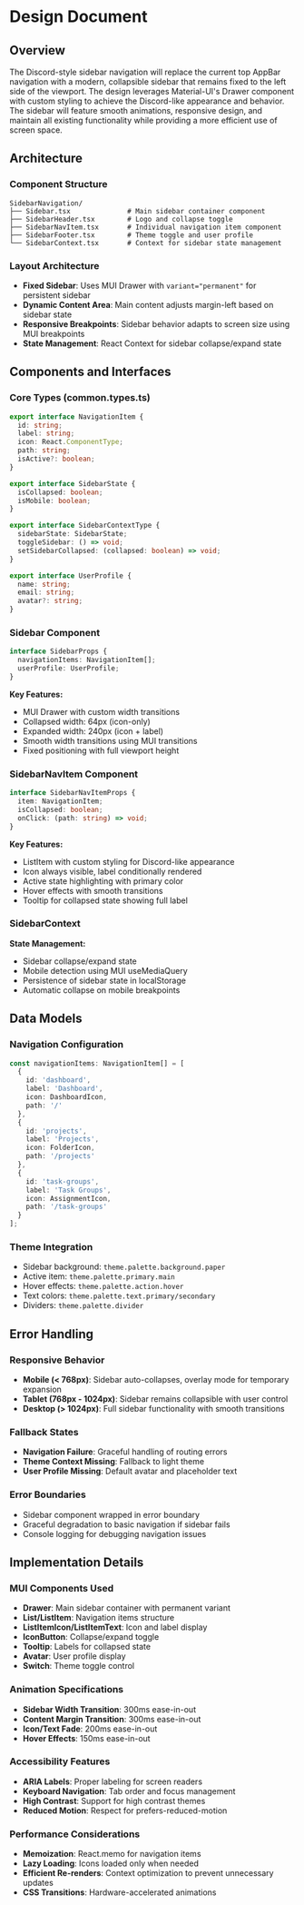 # Design Document

## Overview

The Discord-style sidebar navigation will replace the current top AppBar navigation with a modern, collapsible sidebar that remains fixed to the left side of the viewport. The design leverages Material-UI's Drawer component with custom styling to achieve the Discord-like appearance and behavior. The sidebar will feature smooth animations, responsive design, and maintain all existing functionality while providing a more efficient use of screen space.

## Architecture

### Component Structure
```
SidebarNavigation/
├── Sidebar.tsx              # Main sidebar container component
├── SidebarHeader.tsx        # Logo and collapse toggle
├── SidebarNavItem.tsx       # Individual navigation item component
├── SidebarFooter.tsx        # Theme toggle and user profile
└── SidebarContext.tsx       # Context for sidebar state management
```

### Layout Architecture
- **Fixed Sidebar**: Uses MUI Drawer with `variant="permanent"` for persistent sidebar
- **Dynamic Content Area**: Main content adjusts margin-left based on sidebar state
- **Responsive Breakpoints**: Sidebar behavior adapts to screen size using MUI breakpoints
- **State Management**: React Context for sidebar collapse/expand state

## Components and Interfaces

### Core Types (common.types.ts)
```typescript
export interface NavigationItem {
  id: string;
  label: string;
  icon: React.ComponentType;
  path: string;
  isActive?: boolean;
}

export interface SidebarState {
  isCollapsed: boolean;
  isMobile: boolean;
}

export interface SidebarContextType {
  sidebarState: SidebarState;
  toggleSidebar: () => void;
  setSidebarCollapsed: (collapsed: boolean) => void;
}

export interface UserProfile {
  name: string;
  email: string;
  avatar?: string;
}
```

### Sidebar Component
```typescript
interface SidebarProps {
  navigationItems: NavigationItem[];
  userProfile: UserProfile;
}
```

**Key Features:**
- MUI Drawer with custom width transitions
- Collapsed width: 64px (icon-only)
- Expanded width: 240px (icon + label)
- Smooth width transitions using MUI transitions
- Fixed positioning with full viewport height

### SidebarNavItem Component
```typescript
interface SidebarNavItemProps {
  item: NavigationItem;
  isCollapsed: boolean;
  onClick: (path: string) => void;
}
```

**Key Features:**
- ListItem with custom styling for Discord-like appearance
- Icon always visible, label conditionally rendered
- Active state highlighting with primary color
- Hover effects with smooth transitions
- Tooltip for collapsed state showing full label

### SidebarContext
**State Management:**
- Sidebar collapse/expand state
- Mobile detection using MUI useMediaQuery
- Persistence of sidebar state in localStorage
- Automatic collapse on mobile breakpoints

## Data Models

### Navigation Configuration
```typescript
const navigationItems: NavigationItem[] = [
  {
    id: 'dashboard',
    label: 'Dashboard',
    icon: DashboardIcon,
    path: '/'
  },
  {
    id: 'projects',
    label: 'Projects',
    icon: FolderIcon,
    path: '/projects'
  },
  {
    id: 'task-groups',
    label: 'Task Groups',
    icon: AssignmentIcon,
    path: '/task-groups'
  }
];
```

### Theme Integration
- Sidebar background: `theme.palette.background.paper`
- Active item: `theme.palette.primary.main`
- Hover effects: `theme.palette.action.hover`
- Text colors: `theme.palette.text.primary/secondary`
- Dividers: `theme.palette.divider`

## Error Handling

### Responsive Behavior
- **Mobile (< 768px)**: Sidebar auto-collapses, overlay mode for temporary expansion
- **Tablet (768px - 1024px)**: Sidebar remains collapsible with user control
- **Desktop (> 1024px)**: Full sidebar functionality with smooth transitions

### Fallback States
- **Navigation Failure**: Graceful handling of routing errors
- **Theme Context Missing**: Fallback to light theme
- **User Profile Missing**: Default avatar and placeholder text

### Error Boundaries
- Sidebar component wrapped in error boundary
- Graceful degradation to basic navigation if sidebar fails
- Console logging for debugging navigation issues

## Implementation Details

### MUI Components Used
- **Drawer**: Main sidebar container with permanent variant
- **List/ListItem**: Navigation items structure
- **ListItemIcon/ListItemText**: Icon and label display
- **IconButton**: Collapse/expand toggle
- **Tooltip**: Labels for collapsed state
- **Avatar**: User profile display
- **Switch**: Theme toggle control

### Animation Specifications
- **Sidebar Width Transition**: 300ms ease-in-out
- **Content Margin Transition**: 300ms ease-in-out
- **Icon/Text Fade**: 200ms ease-in-out
- **Hover Effects**: 150ms ease-in-out

### Accessibility Features
- **ARIA Labels**: Proper labeling for screen readers
- **Keyboard Navigation**: Tab order and focus management
- **High Contrast**: Support for high contrast themes
- **Reduced Motion**: Respect for prefers-reduced-motion

### Performance Considerations
- **Memoization**: React.memo for navigation items
- **Lazy Loading**: Icons loaded only when needed
- **Efficient Re-renders**: Context optimization to prevent unnecessary updates
- **CSS Transitions**: Hardware-accelerated animations